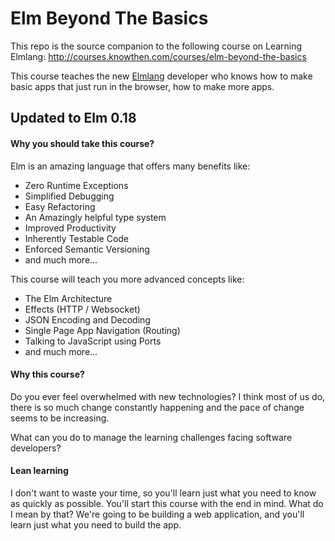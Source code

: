 # Elm Beyond The Basics
This repo is the source companion to the following course on Learning Elmlang:
http://courses.knowthen.com/courses/elm-beyond-the-basics

This course teaches the new [Elmlang](http://elm-lang.org/) developer who knows how to make basic apps that just run in the browser, how to make more apps.

## Updated to Elm 0.18

#### Why you should take this course?

Elm is an amazing language that offers many benefits like:

* Zero Runtime Exceptions
* Simplified Debugging
* Easy Refactoring
* An Amazingly helpful type system
* Improved Productivity
* Inherently Testable Code
* Enforced Semantic Versioning
* and much more...

This course will teach you more advanced concepts like:

* The Elm Architecture
* Effects (HTTP / Websocket)
* JSON Encoding and Decoding
* Single Page App Navigation (Routing)
* Talking to JavaScript using Ports
* and much more...

#### Why this course?

Do you ever feel overwhelmed with new technologies? I think most of us do, there is so much change constantly happening and the pace of change seems to be increasing.

What can you do to manage the learning challenges facing software developers?

#### Lean learning

I don't want to waste your time, so you'll learn just what you need to know as quickly as possible. You'll start this course with the end in mind. What do I mean by that? We're going to be building a web application, and you'll learn just what you need to build the app.
